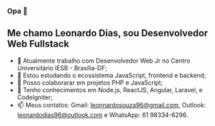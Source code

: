 ### Opa 👋

## Me chamo Leonardo Dias, sou Desenvolvedor Web Fullstack 


- 🔭 Atualmente trabalho com Desenvolvedor Web Jr no Centro Universitário IESB - Brasília-DF;
- 🌱 Estou estudando o ecossistema JavaScript, frontend e backend;
- 👯 Posso colaborarar em projetos PHP e JavaScript;
- 💬 Tenho conhecimentos em Node.js, ReactJS, Angular, Laravel, e CodeIgniter;
- 📫 Meus contatos: Gmail: leonnardosouza96@gmail.com, Outlook: leonardodias96@outlook.com e WhatsApp: 61 98334-6296.
